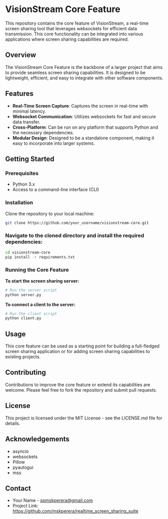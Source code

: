 # VisionStream Core Feature

This repository contains the core feature of VisionStream, a real-time screen sharing tool that leverages websockets for efficient data transmission. This core functionality can be integrated into various applications where screen sharing capabilities are required.

## Overview

The VisionStream Core Feature is the backbone of a larger project that aims to provide seamless screen sharing capabilities. It is designed to be lightweight, efficient, and easy to integrate with other software components.

## Features

- **Real-Time Screen Capture**: Captures the screen in real-time with minimal latency.
- **Websocket Communication**: Utilizes websockets for fast and secure data transfer.
- **Cross-Platform**: Can be run on any platform that supports Python and the necessary dependencies.
- **Modular Design**: Designed to be a standalone component, making it easy to incorporate into larger systems.

## Getting Started

### Prerequisites

- Python 3.x
- Access to a command-line interface (CLI)

### Installation

Clone the repository to your local machine:

```bash
git clone https://github.com/your_username/visionstream-core.git
```

### Navigate to the cloned directory and install the required dependencies:
```bash
cd visionstream-core
pip install -r requirements.txt
```
### Running the Core Feature

**To start the screen sharing server:**
```bash
# Run the server script
python server.py
```

**To connect a client to the server:**
```bash
# Run the client script
python client.py
```

## Usage
This core feature can be used as a starting point for building a full-fledged screen sharing application or for adding screen sharing capabilities to existing projects.

## Contributing
Contributions to improve the core feature or extend its capabilities are welcome. Please feel free to fork the repository and submit pull requests.

## License
This project is licensed under the MIT License - see the LICENSE.md file for details.

## Acknowledgements
- asyncio
- websockets
- Pillow
- pyautogui
- mss

## Contact
- Your Name - spmskperera@gmail.com
- Project Link: https://github.com/mskperera/realtime_screen_sharing_suite
